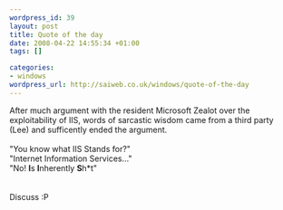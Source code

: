 ```yaml
--- 
wordpress_id: 39
layout: post
title: Quote of the day
date: 2008-04-22 14:55:34 +01:00
tags: []

categories: 
- windows
wordpress_url: http://saiweb.co.uk/windows/quote-of-the-day
---
```

After much argument with the resident Microsoft Zealot over the exploitability of IIS, words of sarcastic wisdom came from a third party (Lee) and sufficently ended the argument.<br /><br />"You know what IIS Stands for?"<br />"Internet Information Services..."<br />"No! <b>I</b>s <b>I</b>nherently <b>S</b>h*t"<br /><br /><br />Discuss :P<br /><br /><br /><br /><br /><br /><br /><br />
